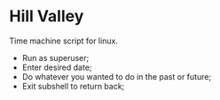 # Hill Valley

Time machine script for linux.
 * Run as superuser;
 * Enter desired date;
 * Do whatever you wanted to do in the past or future;
 * Exit subshell to return back;
